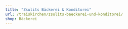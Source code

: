 ```yaml
---
title: "Zsulits Bäckerei & Konditorei"
url: /traiskirchen/zsulits-baeckerei-und-konditorei/
shop: Bäckerei
---
```

